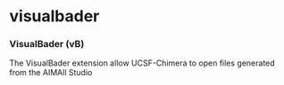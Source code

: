 # visualbader
<h3>VisualBader (vB)</h3>
The VisualBader extension allow UCSF-Chimera to open files generated from the AIMAll Studio
